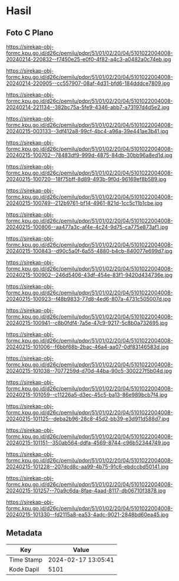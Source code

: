 # Hasil

## Foto C Plano

https://sirekap-obj-formc.kpu.go.id/d26c/pemilu/pdpr/51/01/02/20/04/5101022004008-20240214-220832--f7450e25-e0f0-4f82-a4c3-a0482a0c74eb.jpg

https://sirekap-obj-formc.kpu.go.id/d26c/pemilu/pdpr/51/01/02/20/04/5101022004008-20240214-220905--cc557907-08af-4d31-bfd6-184dddce7809.jpg

https://sirekap-obj-formc.kpu.go.id/d26c/pemilu/pdpr/51/01/02/20/04/5101022004008-20240214-221134--382bc75a-5fe9-4346-abb7-a73197d4d5e2.jpg

https://sirekap-obj-formc.kpu.go.id/d26c/pemilu/pdpr/51/01/02/20/04/5101022004008-20240215-003133--3df412a8-99cf-4bc4-a96a-39e441ae3b41.jpg

https://sirekap-obj-formc.kpu.go.id/d26c/pemilu/pdpr/51/01/02/20/04/5101022004008-20240215-100702--78483df9-999d-4875-84db-30bb96a8ed1d.jpg

https://sirekap-obj-formc.kpu.go.id/d26c/pemilu/pdpr/51/01/02/20/04/5101022004008-20240215-100720--18f75bff-8d89-493b-9f0d-96169ef8b589.jpg

https://sirekap-obj-formc.kpu.go.id/d26c/pemilu/pdpr/51/01/02/20/04/5101022004008-20240215-100749--212b9761-bf14-4961-821d-1cc5c11b1cbe.jpg

https://sirekap-obj-formc.kpu.go.id/d26c/pemilu/pdpr/51/01/02/20/04/5101022004008-20240215-100806--aa477a3c-af4e-4c24-9d75-ca775e873af1.jpg

https://sirekap-obj-formc.kpu.go.id/d26c/pemilu/pdpr/51/01/02/20/04/5101022004008-20240215-100843--d90c5a0f-6a55-4880-b4cb-840077e699d7.jpg

https://sirekap-obj-formc.kpu.go.id/d26c/pemilu/pdpr/51/01/02/20/04/5101022004008-20240215-100902--246d5406-43df-454e-83f1-9420d434736e.jpg

https://sirekap-obj-formc.kpu.go.id/d26c/pemilu/pdpr/51/01/02/20/04/5101022004008-20240215-100923--f48b9833-77d8-4ed6-807a-4731c505007d.jpg

https://sirekap-obj-formc.kpu.go.id/d26c/pemilu/pdpr/51/01/02/20/04/5101022004008-20240215-100941--c8b0fdf4-7a5e-47c9-9217-5c8b0a732695.jpg

https://sirekap-obj-formc.kpu.go.id/d26c/pemilu/pdpr/51/01/02/20/04/5101022004008-20240215-101006--f6bbf68b-2bac-46a4-aa07-0df83146583d.jpg

https://sirekap-obj-formc.kpu.go.id/d26c/pemilu/pdpr/51/01/02/20/04/5101022004008-20240215-101038--7077259d-d70d-44ba-90c5-300227f5b04d.jpg

https://sirekap-obj-formc.kpu.go.id/d26c/pemilu/pdpr/51/01/02/20/04/5101022004008-20240215-101059--c11226a5-d3ec-45c5-ba13-86e989bcb7f4.jpg

https://sirekap-obj-formc.kpu.go.id/d26c/pemilu/pdpr/51/01/02/20/04/5101022004008-20240215-101125--deba2b96-28c8-45d2-bb39-e3d911d588d7.jpg

https://sirekap-obj-formc.kpu.go.id/d26c/pemilu/pdpr/51/01/02/20/04/5101022004008-20240215-101151--350ab564-ddfa-4569-8744-c96b52344749.jpg

https://sirekap-obj-formc.kpu.go.id/d26c/pemilu/pdpr/51/01/02/20/04/5101022004008-20240215-101228--207dcd8c-aa99-4b75-91c6-ebdccbd50141.jpg

https://sirekap-obj-formc.kpu.go.id/d26c/pemilu/pdpr/51/01/02/20/04/5101022004008-20240215-101257--70a9c6da-8fae-4aad-8117-db06710f3878.jpg

https://sirekap-obj-formc.kpu.go.id/d26c/pemilu/pdpr/51/01/02/20/04/5101022004008-20240215-101330--fd2115a8-ea53-4adc-9021-2848bd60ea45.jpg


## Metadata

| Key        | Value               |
| ---------- | ------------------- |
| Time Stamp | 2024-02-17 13:05:41 |
| Kode Dapil | 5101                |




